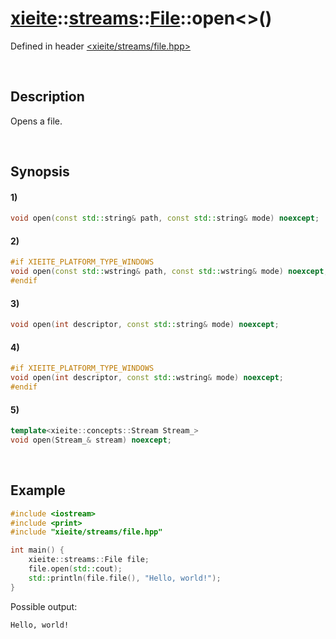 # [xieite](../../../../../xieite.md)\:\:[streams](../../../../../streams.md)\:\:[File](../../../file.md)\:\:open\<\>\(\)
Defined in header [<xieite/streams/file.hpp>](../../../../../../include/xieite/streams/file.hpp)

&nbsp;

## Description
Opens a file.

&nbsp;

## Synopsis
#### 1)
```cpp
void open(const std::string& path, const std::string& mode) noexcept;
```
#### 2)
```cpp
#if XIEITE_PLATFORM_TYPE_WINDOWS
void open(const std::wstring& path, const std::wstring& mode) noexcept;
#endif
```
#### 3)
```cpp
void open(int descriptor, const std::string& mode) noexcept;
```
#### 4)
```cpp
#if XIEITE_PLATFORM_TYPE_WINDOWS
void open(int descriptor, const std::wstring& mode) noexcept;
#endif
```
#### 5)
```cpp
template<xieite::concepts::Stream Stream_>
void open(Stream_& stream) noexcept;
```

&nbsp;

## Example
```cpp
#include <iostream>
#include <print>
#include "xieite/streams/file.hpp"

int main() {
    xieite::streams::File file;
    file.open(std::cout);
    std::println(file.file(), "Hello, world!");
}
```
Possible output:
```
Hello, world!
```

